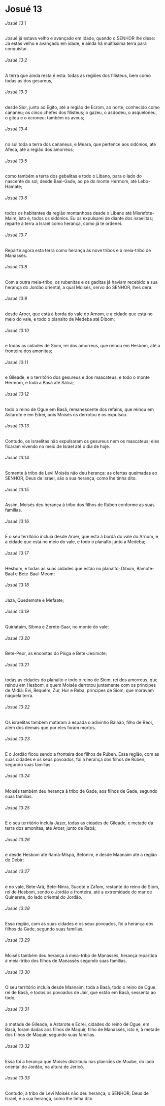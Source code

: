 # Josué 13

###### Josué 13:1

Josué já estava velho e avançado em idade, quando o SENHOR lhe disse: Já estás velho e avançado em idade, e ainda há muitíssima terra para conquistar.

###### Josué 13:2

A terra que ainda resta é esta: todas as regiões dos filisteus, bem como todas as dos gesureus,

###### Josué 13:3

desde Sior, junto ao Egito, até a região de Ecrom, ao norte, conhecido como cananeu; os cinco chefes dos filisteus; o gazeu, o asdodeu, o asqueloneu, o giteu e o ecroneu; também os aveus;

###### Josué 13:4

no sul toda a terra dos cananeus, e Meara, que pertence aos sidônios, até Afeca, até a região dos amorreus;

###### Josué 13:5

como também a terra dos gebalitas e todo o Líbano, para o lado do nascente do sol, desde Baal-Gade, ao pé do monte Hermom, até Lebo-Hamate;

###### Josué 13:6

todos os habitantes da região montanhosa desde o Líbano até Misrefote-Maim, isto é, todos os sidônios. Eu os expulsarei de diante dos israelitas; reparte a terra a Israel como herança, como já te ordenei.

###### Josué 13:7

Reparte agora esta terra como herança às nove tribos e à meia-tribo de Manassés.

###### Josué 13:8

Com a outra meia-tribo, os rubenitas e os gaditas já haviam recebido a sua herança do Jordão oriental, a qual Moisés, servo do SENHOR, lhes dera:

###### Josué 13:9

desde Aroer, que está à borda do vale do Arnom, e a cidade que está no meio do vale, e todo o planalto de Medeba até Dibom;

###### Josué 13:10

e todas as cidades de Siom, rei dos amorreus, que reinou em Hesbom, até a fronteira dos amonitas;

###### Josué 13:11

e Gileade, e o território dos gesureus e dos maacateus, e todo o monte Hermom, e toda a Basã até Salca;

###### Josué 13:12

todo o reino de Ogue em Basã, remanescente dos refains, que reinou em Astarote e em Edrei, pois Moisés os derrotou e os expulsou.

###### Josué 13:13

Contudo, os israelitas não expulsaram os gesureus nem os maacateus; eles ficaram vivendo no meio de Israel até o dia de hoje.

###### Josué 13:14

Somente à tribo de Levi Moisés não deu herança; as ofertas queimadas ao SENHOR, Deus de Israel, são a sua herança, como lhe tinha dito.

###### Josué 13:15

Assim, Moisés deu herança à tribo dos filhos de Rúben conforme as suas famílias.

###### Josué 13:16

E o seu território incluía desde Aroer, que está à borda do vale do Arnom, e a cidade que está no meio do vale, e todo o planalto junto a Medeba;

###### Josué 13:17

Hesbom, e todas as suas cidades que estão no planalto; Dibom, Bamote-Baal e Bete-Baal-Meom;

###### Josué 13:18

Jaza, Quedemote e Mefaate;

###### Josué 13:19

Quiriataim, Sibma e Zerete-Saar, no monte do vale;

###### Josué 13:20

Bete-Peor, as encostas do Pisga e Bete-Jesimote;

###### Josué 13:21

todas as cidades do planalto e todo o reino de Siom, rei dos amorreus, que reinou em Hesbom, a quem Moisés derrotou juntamente com os príncipes de Midiã: Evi, Requém, Zur, Hur e Reba, príncipes de Siom, que moravam naquela terra.

###### Josué 13:22

Os israelitas também mataram à espada o adivinho Balaão, filho de Beor, além dos demais que por eles foram mortos.

###### Josué 13:23

E o Jordão ficou sendo a fronteira dos filhos de Rúben. Essa região, com as suas cidades e os seus povoados, foi a herança dos filhos de Rúben, segundo suas famílias.

###### Josué 13:24

Moisés também deu herança à tribo de Gade, aos filhos de Gade, segundo suas famílias.

###### Josué 13:25

E o seu território incluía Jazer, todas as cidades de Gileade, e metade da terra dos amonitas, até Aroer, junto de Rabá;

###### Josué 13:26

e desde Hesbom até Ramá-Mispá, Betonim, e desde Maanaim até a região de Debir;

###### Josué 13:27

e no vale, Bete-Arã, Bete-Ninra, Sucote e Zafom, restante do reino de Siom, rei de Hesbom, sendo o Jordão a fronteira, até a extremidade do mar de Quinerete, do lado oriental do Jordão.

###### Josué 13:28

Essa região, com as suas cidades e os seus povoados, foi a herança dos filhos da Gade, segundo suas famílias.

###### Josué 13:29

Moisés também deu herança à meia-tribo de Manassés, herança repartida à meia-tribo dos filhos de Manassés segundo suas famílias.

###### Josué 13:30

O seu território incluía desde Maanaim, toda a Basã, todo o reino de Ogue, rei de Basã, e todos os povoados de Jair, que estão em Basã, sessenta ao todo;

###### Josué 13:31

a metade de Gileade, e Astarote e Edrei, cidades do reino de Ogue, em Basã, foram dadas aos filhos de Maquir, filho de Manassés, isto é, à metade dos filhos de Maquir, segundo suas famílias.

###### Josué 13:32

Essa foi a herança que Moisés distribuiu nas planícies de Moabe, do lado oriental do Jordão, na altura de Jericó.

###### Josué 13:33

Contudo, à tribo de Levi Moisés não deu herança; o SENHOR, Deus de Israel, é a sua herança, como lhe tinha dito.

